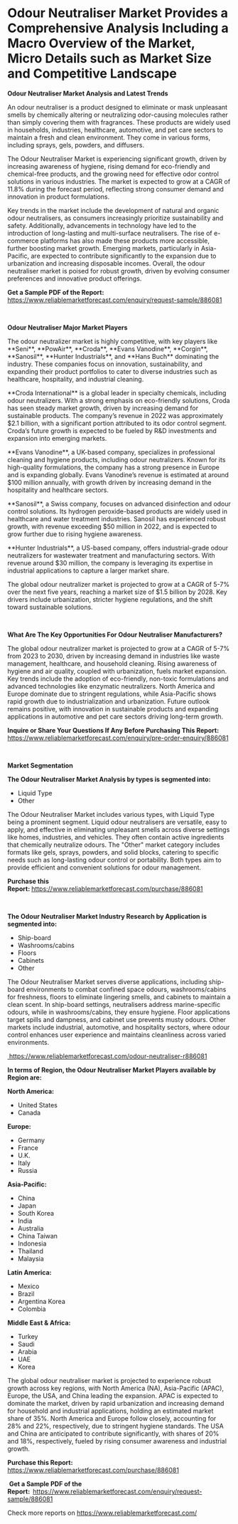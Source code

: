 <p><h1>Odour Neutraliser Market Provides a Comprehensive Analysis Including a Macro Overview of the Market, Micro Details such as Market Size and Competitive Landscape</h1></p><p><strong>Odour Neutraliser Market Analysis and Latest Trends</strong></p>
<p><p>An odour neutraliser is a product designed to eliminate or mask unpleasant smells by chemically altering or neutralizing odor-causing molecules rather than simply covering them with fragrances. These products are widely used in households, industries, healthcare, automotive, and pet care sectors to maintain a fresh and clean environment. They come in various forms, including sprays, gels, powders, and diffusers.</p><p>The Odour Neutraliser Market is experiencing significant growth, driven by increasing awareness of hygiene, rising demand for eco-friendly and chemical-free products, and the growing need for effective odor control solutions in various industries. The market is expected to grow at a CAGR of 11.8% during the forecast period, reflecting strong consumer demand and innovation in product formulations.</p><p>Key trends in the market include the development of natural and organic odour neutralisers, as consumers increasingly prioritize sustainability and safety. Additionally, advancements in technology have led to the introduction of long-lasting and multi-surface neutralisers. The rise of e-commerce platforms has also made these products more accessible, further boosting market growth. Emerging markets, particularly in Asia-Pacific, are expected to contribute significantly to the expansion due to urbanization and increasing disposable incomes. Overall, the odour neutraliser market is poised for robust growth, driven by evolving consumer preferences and innovative product offerings.</p></p>
<p><strong>Get a Sample PDF of the Report:&nbsp;</strong> <a href="https://www.reliablemarketforecast.com/enquiry/request-sample/886081?utm_campaign=2188&utm_medium=2&utm_source=Github&utm_content=ia&utm_term=26012025&utm_id=odour-neutraliser">https://www.reliablemarketforecast.com/enquiry/request-sample/886081</a></p>
<p>&nbsp;</p>
<p><strong>Odour Neutraliser Major Market Players</strong></p>
<p><p>The odour neutralizer market is highly competitive, with key players like **Seni**, **PowAir**, **Croda**, **Evans Vanodine**, **Corgin**, **Sanosil**, **Hunter Industrials**, and **Hans Buch** dominating the industry. These companies focus on innovation, sustainability, and expanding their product portfolios to cater to diverse industries such as healthcare, hospitality, and industrial cleaning.</p><p>**Croda International** is a global leader in specialty chemicals, including odour neutralizers. With a strong emphasis on eco-friendly solutions, Croda has seen steady market growth, driven by increasing demand for sustainable products. The company’s revenue in 2022 was approximately $2.1 billion, with a significant portion attributed to its odor control segment. Croda’s future growth is expected to be fueled by R&D investments and expansion into emerging markets.</p><p>**Evans Vanodine**, a UK-based company, specializes in professional cleaning and hygiene products, including odour neutralizers. Known for its high-quality formulations, the company has a strong presence in Europe and is expanding globally. Evans Vanodine’s revenue is estimated at around $100 million annually, with growth driven by increasing demand in the hospitality and healthcare sectors.</p><p>**Sanosil**, a Swiss company, focuses on advanced disinfection and odour control solutions. Its hydrogen peroxide-based products are widely used in healthcare and water treatment industries. Sanosil has experienced robust growth, with revenue exceeding $50 million in 2022, and is expected to grow further due to rising hygiene awareness.</p><p>**Hunter Industrials**, a US-based company, offers industrial-grade odour neutralizers for wastewater treatment and manufacturing sectors. With revenue around $30 million, the company is leveraging its expertise in industrial applications to capture a larger market share.</p><p>The global odour neutralizer market is projected to grow at a CAGR of 5-7% over the next five years, reaching a market size of $1.5 billion by 2028. Key drivers include urbanization, stricter hygiene regulations, and the shift toward sustainable solutions.</p></p>
<p>&nbsp;</p>
<p><strong>What Are The Key Opportunities For Odour Neutraliser Manufacturers?</strong></p>
<p><p>The global odour neutralizer market is projected to grow at a CAGR of 5-7% from 2023 to 2030, driven by increasing demand in industries like waste management, healthcare, and household cleaning. Rising awareness of hygiene and air quality, coupled with urbanization, fuels market expansion. Key trends include the adoption of eco-friendly, non-toxic formulations and advanced technologies like enzymatic neutralizers. North America and Europe dominate due to stringent regulations, while Asia-Pacific shows rapid growth due to industrialization and urbanization. Future outlook remains positive, with innovation in sustainable products and expanding applications in automotive and pet care sectors driving long-term growth.</p></p>
<p><strong>Inquire or Share Your Questions If Any Before Purchasing This Report:</strong> <a href="https://www.reliablemarketforecast.com/enquiry/pre-order-enquiry/886081?utm_campaign=2188&utm_medium=2&utm_source=Github&utm_content=ia&utm_term=26012025&utm_id=odour-neutraliser">https://www.reliablemarketforecast.com/enquiry/pre-order-enquiry/886081</a></p>
<p>&nbsp;</p>
<p><strong>Market Segmentation</strong></p>
<p><strong>The Odour Neutraliser Market Analysis by types is segmented into:</strong></p>
<p><ul><li>Liquid Type</li><li>Other</li></ul></p>
<p><p>The Odour Neutraliser Market includes various types, with Liquid Type being a prominent segment. Liquid odour neutralisers are versatile, easy to apply, and effective in eliminating unpleasant smells across diverse settings like homes, industries, and vehicles. They often contain active ingredients that chemically neutralize odours. The "Other" market category includes formats like gels, sprays, powders, and solid blocks, catering to specific needs such as long-lasting odour control or portability. Both types aim to provide efficient and convenient solutions for odour management.</p></p>
<p><strong>Purchase this Report:&nbsp;</strong><a href="https://www.reliablemarketforecast.com/purchase/886081?utm_campaign=2188&utm_medium=2&utm_source=Github&utm_content=ia&utm_term=26012025&utm_id=odour-neutraliser">https://www.reliablemarketforecast.com/purchase/886081</a></p>
<p>&nbsp;</p>
<p><strong>The Odour Neutraliser Market Industry Research by Application is segmented into:</strong></p>
<p><ul><li>Ship-board</li><li>Washrooms/cabins</li><li>Floors</li><li>Cabinets</li><li>Other</li></ul></p>
<p><p>The Odour Neutraliser Market serves diverse applications, including ship-board environments to combat confined space odours, washrooms/cabins for freshness, floors to eliminate lingering smells, and cabinets to maintain a clean scent. In ship-board settings, neutralisers address marine-specific odours, while in washrooms/cabins, they ensure hygiene. Floor applications target spills and dampness, and cabinet use prevents musty odours. Other markets include industrial, automotive, and hospitality sectors, where odour control enhances user experience and maintains cleanliness across varied environments.</p></p>
<p><a href="https://www.reliablemarketforecast.com/odour-neutraliser-r886081?utm_campaign=2188&utm_medium=2&utm_source=Github&utm_content=ia&utm_term=26012025&utm_id=odour-neutraliser">&nbsp;https://www.reliablemarketforecast.com/odour-neutraliser-r886081</a></p>
<p><strong>In terms of Region, the Odour Neutraliser Market Players available by Region are:</strong></p>
<p>
    <p> <strong> North America: </strong>
        <ul>
            <li>United States</li>
            <li>Canada</li>
        </ul>
        </p> 
    <p> <strong> Europe: </strong>
        <ul>
            <li>Germany</li>
            <li>France</li>
            <li>U.K.</li>
            <li>Italy</li>
            <li>Russia</li>
        </ul>
        </p> 
    <p> <strong> Asia-Pacific: </strong>
        <ul>
            <li>China</li>
            <li>Japan</li>
            <li>South Korea</li>
            <li>India</li>
            <li>Australia</li>
            <li>China Taiwan</li>
            <li>Indonesia</li>
            <li>Thailand</li>
            <li>Malaysia</li>
        </ul>
        </p> 
    <p> <strong> Latin America: </strong>
        <ul>
            <li>Mexico</li>
            <li>Brazil</li>
            <li>Argentina Korea</li>
            <li>Colombia</li>
        </ul>
        </p> 
    <p> <strong> Middle East & Africa: </strong>
        <ul>
            <li>Turkey</li>
            <li>Saudi</li>
            <li>Arabia</li>
            <li>UAE</li>
            <li>Korea</li>
        </ul>
    </p>
    </p>
<p><p>The global odour neutraliser market is projected to experience robust growth across key regions, with North America (NA), Asia-Pacific (APAC), Europe, the USA, and China leading the expansion. APAC is expected to dominate the market, driven by rapid urbanization and increasing demand for household and industrial applications, holding an estimated market share of 35%. North America and Europe follow closely, accounting for 28% and 22%, respectively, due to stringent hygiene standards. The USA and China are anticipated to contribute significantly, with shares of 20% and 18%, respectively, fueled by rising consumer awareness and industrial growth.</p></p>
<p><strong>Purchase this Report: </strong><a href="https://www.reliablemarketforecast.com/purchase/886081?utm_campaign=2188&utm_medium=2&utm_source=Github&utm_content=ia&utm_term=26012025&utm_id=odour-neutraliser">https://www.reliablemarketforecast.com/purchase/886081</a></p>
<p>&nbsp;<strong>Get a Sample PDF of the Report:&nbsp;&nbsp;</strong><a href="https://www.reliablemarketforecast.com/enquiry/request-sample/886081?utm_campaign=2188&utm_medium=2&utm_source=Github&utm_content=ia&utm_term=26012025&utm_id=odour-neutraliser">https://www.reliablemarketforecast.com/enquiry/request-sample/886081</a></p>
<p><strong></strong></p>
<p>Check more reports on <a href="https://www.reliablemarketforecast.com/?utm_campaign=2188&utm_medium=2&utm_source=Github&utm_content=ia&utm_term=26012025&utm_id=odour-neutraliser">https://www.reliablemarketforecast.com/</a></p>